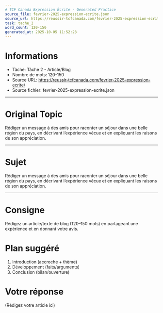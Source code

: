 ```yaml
---
# TCF Canada Expression Écrite - Generated Practice
source_file: fevrier-2025-expression-ecrite.json
source_url: https://reussir-tcfcanada.com/fevrier-2025-expression-ecrite/
task: tache_2
word_count: 120-150
generated_at: 2025-10-05 11:52:23
---
```


# Informations
- Tâche: Tâche 2 - Article/Blog
- Nombre de mots: 120-150
- Source URL: https://reussir-tcfcanada.com/fevrier-2025-expression-ecrite/
- Source fichier: fevrier-2025-expression-ecrite.json

---

# Original Topic
Rédiger un message à des amis pour raconter un séjour dans une belle région du pays, en décrivant l’expérience vécue et en expliquant les raisons de son appréciation.

---

# Sujet
Rédiger un message à des amis pour raconter un séjour dans une belle région du pays, en décrivant l’expérience vécue et en expliquant les raisons de son appréciation.

---
# Consigne
Rédigez un article/texte de blog (120–150 mots) en partageant une expérience et en donnant votre avis.

# Plan suggéré
1. Introduction (accroche + thème)
2. Développement (faits/arguments)
3. Conclusion (bilan/ouverture)

# Votre réponse
(Rédigez votre article ici)
